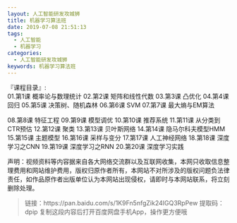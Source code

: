 ```yaml
---
layout: 人工智能研发攻城狮
title: 机器学习算法班
date: 2019-07-08 21:51:13
tags:
  - 人工智能
  - 机器学习
categories:
  - 人工智能研发攻城狮
keywords: 机器学习算法班
---
```

       
『课程目录』:         
01.第1课 概率论与数理统计
02.第2课 矩阵和线性代数
03.第3课 凸优化
04.第4课 回归
05.第5课 决策树、随机森林
06.第6课 SVM
07.第7课 最大熵与EM算法
<!-- more -->   
08.第8课 特征工程
09.第9课 模型调优
10.第10课 推荐系统
11.第11课 从分类到CTR预估
12.第12课 聚类
13.第13课 贝叶斯网络
14.第14课 隐马尔科夫模型HMM
15.第15课 主题模型
16.第16课 采样与变分
17.第17课 人工神经网络
18.第18课 深度学习之CNN
19.第19课 深度学习之RNN
20.第20课 深度学习实践

<div class="post-copyright">
    <div class="post-copyright__author">
      <span class="post-copyright-meta">声明：视频资料等内容据来自各大网络交流群以及互联网收集，本网只收取信息整理费用和网站维护费用，版权归原作者所有，本网站不对所涉及的版权问题负法律责任，如作品原作者出版单位认为本网站出现侵权，请即时与本网站联系，将立刻删除处理。 </span>
    </div>
</div>

<blockquote class="blockquote-center">
链接：https://pan.baidu.com/s/1K9Fn5nfgZik24IGQ3RpPew 
提取码：dpip 
复制这段内容后打开百度网盘手机App，操作更方便哦
</blockquote>

